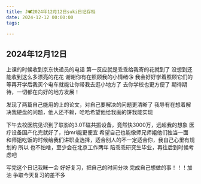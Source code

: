 ```yaml
---
title: J🕊️2024年12月12日suki日记存档
date: 2024-12-12 00:00:00
tags:

---
```


## 2024年12月12日

上课的时候收到京东快递员的电话
第一反应就是乖乖给我寄的花就到了
没想到还能收到这么多漂亮的花花
谢谢你有在照顾我的小情绪😘
我会好好学着照顾它们的
等再开学后我买个电车就能让你带我去逛小地方了 去你学校也更方便了
期待期待，一切都在向好的地方发展！

发现了两篇自己能用的上的论文，对自己要解决的问题更清晰了
我导有在想着解决我硬盘的问题，他人还不赖，哈哈希望他给我画的饼我能实现


下午去校医院见识到了联影的3.0T磁共振设备，竟然快3000万，远超我的想象
医疗设备国产化完就好了，拍mri能更便宜
希望自己也能像师兄师姐他们独当一面
和师姐吃饭的时候给我们讲职业选择，适合别人的不一定适合你，我自己心里有规划的
所以 也不怕啥，至少会在北京工作两年
陪乖乖研究生毕业，再往后到时候考虑吧

写完这个日记我眯一会
好好复习，把自己的时间分块
完成自己想做的事！！！加油
争取今天复习的差不多
